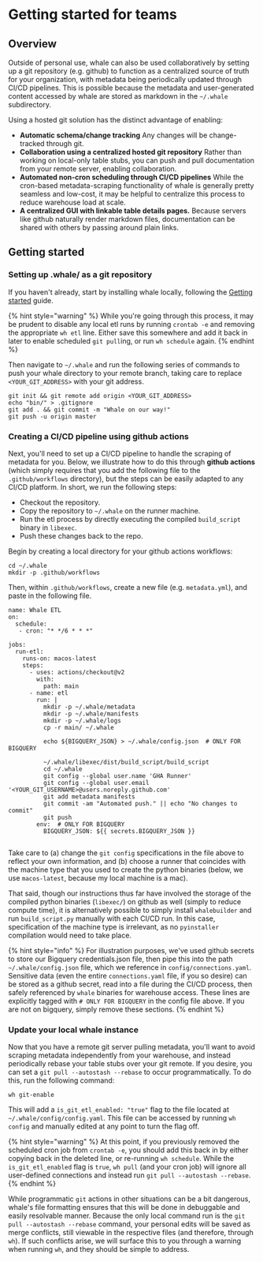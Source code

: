 # Getting started for teams

## Overview

Outside of personal use, whale can also be used collaboratively by setting up a git repository \(e.g. github\) to function as a centralized source of truth for your organization, with metadata being periodically updated through CI/CD pipelines. This is possible because the metadata and user-generated content accessed by whale are stored as markdown in the `~/.whale` subdirectory.

Using a hosted git solution has the distinct advantage of enabling:

* **Automatic schema/change tracking** Any changes will be change-tracked through git.
* **Collaboration using a centralized hosted git repository** Rather than working on local-only table stubs, you can push and pull documentation from your remote server, enabling collaboration.
* **Automated non-cron scheduling through CI/CD pipelines** While the cron-based metadata-scraping functionality of whale is generally pretty seamless and low-cost, it may be helpful to centralize this process to reduce warehouse load at scale.
* **A centralized GUI with linkable table details pages.** Because servers like github naturally render markdown files, documentation can be shared with others by passing around plain links.

## Getting started

### Setting up .whale/ as a git repository

If you haven't already, start by installing whale locally, following the [Getting started](./#installation) guide.

{% hint style="warning" %}
While you're going through this process, it may be prudent to disable any local etl runs by running `crontab -e` and removing the appropriate `wh etl` line. Either save this somewhere and add it back in later to enable scheduled `git pull`ing, or run `wh schedule` again.
{% endhint %}

Then navigate to `~/.whale` and run the following series of commands to push your whale directory to your remote branch, taking care to replace `<YOUR_GIT_ADDRESS>` with your git address.

```text
git init && git remote add origin <YOUR_GIT_ADDRESS>
echo "bin/" > .gitignore
git add . && git commit -m "Whale on our way!"
git push -u origin master
```

### Creating a CI/CD pipeline using github actions

Next, you'll need to set up a CI/CD pipeline to handle the scraping of metadata for you. Below, we illustrate how to do this through **github actions** \(which simply requires that you add the following file to the `.github/workflows` directory\), but the steps can be easily adapted to any CI/CD platform. In short, we run the following steps:

* Checkout the repository.
* Copy the repository to `~/.whale` on the runner machine.
* Run the etl process by directly executing the compiled `build_script` binary in `libexec`.
* Push these changes back to the repo.

Begin by creating a local directory for your github actions workflows:

```text
cd ~/.whale
mkdir -p .github/workflows
```

Then, within `.github/workflows`, create a new file \(e.g. `metadata.yml`\), and paste in the following file.

```text
name: Whale ETL
on:
  schedule:
   - cron: "* */6 * * *"

jobs:
  run-etl:
    runs-on: macos-latest
    steps:
      - uses: actions/checkout@v2
        with:
          path: main
      - name: etl
        run: |
          mkdir -p ~/.whale/metadata
          mkdir -p ~/.whale/manifests
          mkdir -p ~/.whale/logs
          cp -r main/ ~/.whale

          echo ${BIGQUERY_JSON} > ~/.whale/config.json  # ONLY FOR BIGQUERY 
          
          ~/.whale/libexec/dist/build_script/build_script
          cd ~/.whale
          git config --global user.name 'GHA Runner'
          git config --global user.email '<YOUR_GIT_USERNAME>@users.noreply.github.com'
          git add metadata manifests
          git commit -am "Automated push." || echo "No changes to commit"
          git push
        env:  # ONLY FOR BIGQUERY
          BIGQUERY_JSON: ${{ secrets.BIGQUERY_JSON }}


```

Take care to \(a\) change the `git config` specifications in the file above to reflect your own information, and \(b\) choose a runner that coincides with the machine type that you used to create the python binaries \(below, we use `macos-latest`, because my local machine is a mac\).

That said, though our instructions thus far have involved the storage of the compiled python binaries \(`libexec/`\) on github as well \(simply to reduce compute time\), it is alternatively possible to simply install `whalebuilder` and run `build_script.py` manually with each CI/CD run. In this case, specification of the machine type is irrelevant, as no `pyinstaller` compilation would need to take place.

{% hint style="info" %}
For illustration purposes, we've used github secrets to store our Bigquery credentials.json file, then pipe this into the path `~/.whale/config.json` file, which we reference in `config/connections.yaml`. Sensitive data \(even the entire `connections.yaml` file, if you so desire\) can be stored as a github secret, read into a file during the CI/CD process, then safely referenced by `whale` binaries for warehouse access. These lines are explicitly tagged with `# ONLY FOR BIGQUERY` in the config file above. If you are not on bigquery, simply remove these sections.
{% endhint %}

### Update your local whale instance

Now that you have a remote git server pulling metadata, you'll want to avoid scraping metadata independently from your warehouse, and instead periodically rebase your table stubs over your git remote. If you desire, you can set a `git pull --autostash --rebase` to occur programmatically. To do this, run the following command:

```text
wh git-enable
```

This will add a `is_git_etl_enabled: "true"` flag to the file located at `~/.whale/config/config.yaml`. This file can be accessed by running `wh config` and manually edited at any point to turn the flag off.

{% hint style="warning" %}
At this point, if you previously removed the scheduled cron job from `crontab -e`, you should add this back in by either copying back in the deleted line, or re-running `wh schedule`. While the `is_git_etl_enabled` flag is `true`, `wh pull` \(and your cron job\) will ignore all user-defined connections and instead run `git pull --autostash --rebase`.
{% endhint %}

While programmatic `git` actions in other situations can be a bit dangerous, whale's file formatting ensures that this will be done in debuggable and easily resolvable manner. Because the only local command run is the `git pull --autostash --rebase` command, your personal edits will be saved as merge conflicts, still viewable in the respective files \(and therefore, through `wh`\). If such conflicts arise, we will surface this to you through a warning when running `wh`, and they should be simple to address.

